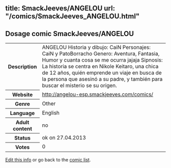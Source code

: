 title: SmackJeeves/ANGELOU
url: "/comics/SmackJeeves_ANGELOU.html"
---
Dosage comic SmackJeeves/ANGELOU
-----------------------------------------

<p id="msg"></p>
<script type="text/javascript">
if (window.location.search === '?edit_info_mail=sent_ok') {
  var elem = document.getElementById("msg");
  elem.innerHTML = 'Edited information sucessfully sent.';
  elem.className = 'ok';
}
</script>
<table class="comicinfo">
<tr>
<th>Description</th><td>ANGELOU Historia y dibujo: CaiN Personajes: CaiN y PatoBorracho Genero: Aventura, Fantasia, Humor y cuanta cosa se me ocurra jajaja Sipnosis: La historia se centra en Nikole Keitaro, una chica de 12 años, quién emprende un viaje en busca de la persona que asesinó a su padre, y también para buscar el misterio se su origen.</td>
</tr>
<tr>
<th>Website</th><td><a href="http://angelou-esp.smackjeeves.com/comics/">http://angelou-esp.smackjeeves.com/comics/</a></td>
</tr>
<tr>
<th>Genre</th><td>Other</td>
</tr>
<tr>
<th>Language</th><td>English</td>
</tr>
<tr>
<th>Adult content</th><td>no</td>
</tr>
<tr>
<th>Status</th><td>ok on 27.04.2013</td>
</tr>
<tr>
<th>Votes</th><td>0</td>
</tr>
</table>

[Edit this info](SmackJeeves_ANGELOU_edit.html) or go back to the [comic list](../comic-index.html).
